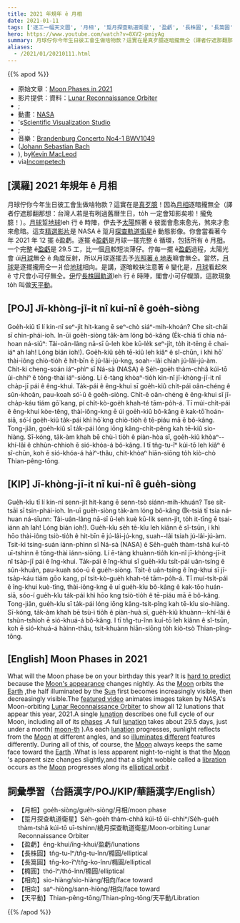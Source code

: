 ```yaml
---
title: 2021 年規年 ê 月相
date: 2021-01-11
tags: ['逐工一幅天文圖', '月相', '踅月探查軌道衛星', '盈虧', '長株圓', '長篙圓', '橢圓', '相向', '相向', '天平動']
hero: https://www.youtube.com/watch?v=8XV2-pmiyAg
summary: 月球佇你今年生日彼工會生做啥物款？這實在是真歹臆逐暗攏無仝（譯者佇遮那翻那想：台灣人若是有咧過舊曆生日，to̍h 一定會知影矣啦！攏免臆！）。
aliases:
  - /2021/01/20210111.html
---
```


{{% apod %}}

- 原始文章：[Moon Phases in 2021](https://apod.nasa.gov/apod/ap210111.html)
- 影片提供：資料：[Lunar Reconnaissance Orbiter](https://lunar.gsfc.nasa.gov/)
- ;
- 動畫：[NASA](https://www.nasa.gov/)
- 's[Scientific Visualization Studio](https://svs.gsfc.nasa.gov/)
- ;
- 音樂：[Brandenburg Concerto No4-1 BWV1049](https://en.wikipedia.org/wiki/Brandenburg_Concertos#No._4_in_G_major,_BWV_1049)
- ([Johann Sebastian Bach](https://en.wikipedia.org/wiki/Johann_Sebastian_Bach)
- ), by[Kevin MacLeod](https://incompetech.com/email.html)
- via[Incompetech](https://incompetech.com/)

## [漢羅] 2021 年規年 ê 月相

月球佇你今年生日彼工會生做啥物款？這實在是[真歹臆](https://vcahospitals.com/-/media/vca/images/lifelearn-images-foldered/10812/cognition2.jpg?la=en&hash=69D0BDA985281F5E7A93F87A8B783C90)！因為[月相](https://apod.nasa.gov/apod/ap160201.html)逐暗攏無仝（譯者佇遮那翻那想：台灣人若是有咧過舊曆生日，to̍h 一定會知影矣啦！攏免臆！）。[月球](https://solarsystem.nasa.gov/moons/earths-moon/overview/)踅[地球](https://apod.nasa.gov/apod/ap070325.html)leh 行 ê 時陣，伊去予[太陽](https://en.wikipedia.org/wiki/Sun)照著 ê 彼面會愈來愈光，煞來才愈來愈暗。這支[精選影片](https://svs.gsfc.nasa.gov/4874)是 NASA ê 踅月[探查軌道衛星](https://lunar.gsfc.nasa.gov/about.html)ê 動態影像。你會當看著今年 2021 年 12 擺 ê盈虧。逐擺 ê[盈虧](https://en.wikipedia.org/wiki/Lunation)是月球一擺完整 ê 循環，包括所有 ê 月[相](https://spaceplace.nasa.gov/review/dr-marc-earth/Moon_phases_drawing.gif)。一个完整 ê[盈虧](http://www.inconstantmoon.com/not_phas.htm)是 29.5 工，比一個[月](https://www.phrases.org.uk/bulletin_board/11/messages/229.html)較短淡薄仔。佇每一擺 ê[盈虧](https://scienceworld.wolfram.com/astronomy/Lunation.html)過程，太陽光會 úi[月球](https://apod.nasa.gov/apod/moon.html)無仝 ê 角度反射，所以月球逐擺去予[光照著 ê 地表](https://apod.nasa.gov/apod/ap180522.html)嘛會無仝。當然，[月球](https://en.wikipedia.org/wiki/Moon)是逐擺攏用仝一爿佮[地球](https://apod.nasa.gov/apod/ap171204.html)相向。是講，逐暗較袂注意著 ê 變化是，[月球](http://www.astronomycafe.net/qadir/amoonm.html)看起來 ê 寸尺會小可仔無仝。[伊](https://apod.nasa.gov/apod/ap180318.html)佇[長株圓軌道](http://galileoandeinstein.phys.virginia.edu/more_stuff/Applets/Kepler/kepler.html)leh 行 ê 時陣，閣會小可仔幌頭，這款現象 to̍h 叫做[天平動](https://en.wikipedia.org/wiki/Libration)。

## [POJ] Jī-khòng-jī-it nî kui-nî ê goe̍h-siòng

Goe̍h-kiû tī lí kin-nî seⁿ-ji̍t hit-kang ē seⁿ-chò siáⁿ-mih-khoán? Che si̍t-chāi sī chin-phái-ioh. In-ūi goe̍h-siòng ta̍k-àm lóng bô-kâng (E̍k-chiá tī chia ná-hoan ná-siūⁿ: Tâi-oân-lâng nā-sī ū-leh kòe kū-le̍k seⁿ-ji̍t, to̍h it-tēng ē chai-iáⁿ ah lah! Lóng bián ioh!). Goe̍h-kiû se̍h tē-kiû leh kiâⁿ ê sî-chūn, i khì hō͘ thài-iông chiò-tio̍h ê hit-bīn ē jú-lâi-jú-kng, soah--lâi chiah jú-lâi-jú-àm. Chit-ki cheng-soán iáⁿ-phìⁿ sī Ná-sà (NASA) ê Se̍h-goe̍h thàm-chhâ kúi-tō ūi-chhiⁿ ê tōng-thài iáⁿ-siōng. Lí ē-tàng khòaⁿ-tio̍h kin-nî jī-khòng-jī-it nî cha̍p-jī pái ê êng-khui. Ta̍k-pái ê êng-khui sī goe̍h-kiû chi̍t-pái oân-chéng ê sûn-khoân, pau-koah só͘-ū ê goe̍h-siòng. Chi̍t-ê oân-chéng ê êng-khui sī jī-cha̍p-káu tiám gō͘ kang, pí chi̍t-kò-goe̍h khah-té tām-po̍h-á. Tī múi-chi̍t-pái ê êng-khui kòe-têng, thài-iông-kng ē úi goe̍h-kiû bô-kâng ê kak-tō͘ hoán-siā, só͘-í goe̍h-kiû ta̍k-pái khì hō͘ kng chiò-tio̍h ê tē-piáu mā ē bô-kâng. Tong-jiân, goe̍h-kiû sī ta̍k-pái lóng iōng kâng-chi̍t-pêng kah tē-kiû sio-hiàng. Sī-kóng, ta̍k-àm khah bē chù-ì tio̍h ê piàn-hòa sī, goe̍h-kiû khòaⁿ--khí-lâi ê chhùn-chhioh ē sió-khóa-á bô-kâng. I tī tn̂g-tu-îⁿ kúi-tō leh kiâⁿ ê sî-chūn, koh ē sió-khóa-á hàiⁿ-thâu, chit-khòaⁿ hiān-siōng to̍h kiò-chò Thian-pêng-tōng.

## [KIP] Jī-khòng-jī-it nî kui-nî ê gue̍h-siòng

Gue̍h-kîu tī lí kin-nî senn-ji̍t hit-kang ē senn-tsò siánn-mih-khuán? Tse si̍t-tsāi sī tsin-phái-ioh. In-uī gue̍h-siòng ta̍k-àm lóng bô-kâng (I̍k-tsiá tī tsia ná-huan ná-sīunn: Tâi-uân-lâng nā-sī ū-leh kuè kū-li̍k senn-ji̍t, to̍h it-tīng ē tsai-iánn ah lah! Lóng bián ioh!). Gue̍h-kîu se̍h tē-kîu leh kiânn ê sî-tsūn, i khì hōo thài-iông tsiò-tio̍h ê hit-bīn ē jú-lâi-jú-kng, suah--lâi tsiah jú-lâi-jú-àm. Tsit-ki tsing-suán iánn-phìnn sī Ná-sà (NASA) ê Se̍h-gue̍h thàm-tshâ kuí-tō uī-tshinn ê tōng-thài iánn-siōng. Lí ē-tàng khuànn-tio̍h kin-nî jī-khòng-jī-it nî tsa̍p-jī pái ê îng-khui. Ta̍k-pái ê îng-khui sī gue̍h-kîu tsi̍t-pái uân-tsíng ê sûn-khuân, pau-kuah sóo-ū ê gue̍h-siòng. Tsi̍t-ê uân-tsíng ê îng-khui sī jī-tsa̍p-káu tiám gōo kang, pí tsi̍t-kò-gue̍h khah-té tām-po̍h-á. Tī muí-tsi̍t-pái ê îng-khui kuè-tîng, thài-iông-kng ē uí gue̍h-kîu bô-kâng ê kak-tōo huán-siā, sóo-í gue̍h-kîu ta̍k-pái khì hōo kng tsiò-tio̍h ê tē-piáu mā ē bô-kâng. Tong-jiân, gue̍h-kîu sī ta̍k-pái lóng iōng kâng-tsi̍t-pîng kah tē-kîu sio-hiàng. Sī-kóng, ta̍k-àm khah bē tsù-ì tio̍h ê piàn-huà sī, gue̍h-kiû khuànn--khí-lâi ê tshùn-tshioh ē sió-khuá-á bô-kâng. I tī tn̂g-tu-înn kuí-tō leh kiânn ê sî-tsūn, koh ē sió-khuá-á hàinn-thâu, tsit-khuànn hiān-siōng to̍h kiò-tsò Thian-pîng-tōng.

## [English] Moon Phases in 2021 

What will the Moon phase be on your birthday this year? It is [hard to predict](https://vcahospitals.com/-/media/vca/images/lifelearn-images-foldered/10812/cognition2.jpg?la=en&hash=69D0BDA985281F5E7A93F87A8B783C90) because the [Moon's appearance](https://apod.nasa.gov/apod/ap160201.html) changes nightly. As the [Moon](https://solarsystem.nasa.gov/moons/earths-moon/overview/) orbits the [Earth](https://apod.nasa.gov/apod/ap070325.html) ,the half illuminated by the [Sun](https://en.wikipedia.org/wiki/Sun) first becomes increasingly visible, then decreasingly visible.The [featured video](https://svs.gsfc.nasa.gov/4874) animates images taken by NASA's Moon-orbiting [Lunar Reconnaissance Orbiter](https://lunar.gsfc.nasa.gov/about.html) to show all 12 lunations that appear this year, 2021.A single [lunation](https://en.wikipedia.org/wiki/Lunation) describes one full cycle of our Moon, including all of its [phases](https://spaceplace.nasa.gov/review/dr-marc-earth/Moon_phases_drawing.gif) .A full [lunation](http://www.inconstantmoon.com/not_phas.htm) takes about 29.5 days, just under a month( [moon-th](https://www.phrases.org.uk/bulletin_board/11/messages/229.html) ).As each [lunation](https://scienceworld.wolfram.com/astronomy/Lunation.html) progresses, sunlight reflects from the [Moon](https://apod.nasa.gov/apod/moon.html) at different angles, and so [illuminates different](https://apod.nasa.gov/apod/ap180522.html) features differently. During all of this, of course, the [Moon](https://en.wikipedia.org/wiki/Moon) always keeps the same face toward the [Earth](https://apod.nasa.gov/apod/ap171204.html) .What is less apparent night-to-night is that the [Moon](http://www.astronomycafe.net/qadir/amoonm.html) 's apparent size changes slightly,and that a slight wobble called a [libration](https://en.wikipedia.org/wiki/Libration) occurs as the [Moon](https://apod.nasa.gov/apod/ap180318.html) progresses along its [elliptical orbit](http://galileoandeinstein.phys.virginia.edu/more_stuff/Applets/Kepler/kepler.html) .

## 詞彙學習（台語漢字/POJ/KIP/華語漢字/English）

- 【月相】goe̍h-siòng/gue̍h-siòng/月相/moon phase
- 【踅月探查軌道衛星】Se̍h-goe̍h thàm-chhâ kúi-tō ūi-chhiⁿ/Se̍h-gue̍h thàm-tshâ kúi-tō uī-tshinn/繞月探查軌道衛星/Moon-orbiting Lunar Reconnaissance Orbiter
- 【盈虧】êng-khui/îng-khui/盈虧/lunations
- 【長株圓】tn̂g-tu-îⁿ/tn̂g-tu-înn/橢圓/elliptical
- 【長篙圓】tn̂g-ko-îⁿ/tn̂g-ko-înn/橢圓/elliptical
- 【橢圓】thó-îⁿ/thó-înn/橢圓/elliptical
- 【相向】sio-hiàng/sio-hiàng/相向/face toward
- 【相向】saⁿ-hiòng/sann-hiòng/相向/face toward
- 【天平動】Thian-pêng-tōng/Thian-pîng-tōng/天平動/Libration

{{% /apod %}}
